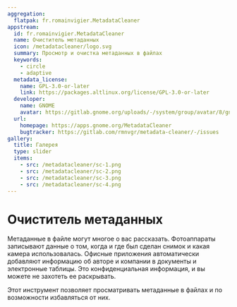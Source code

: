 ```yaml
---
aggregation:
  flatpak: fr.romainvigier.MetadataCleaner
appstream:
  id: fr.romainvigier.MetadataCleaner
  name: Очиститель метаданных
  icon: /metadatacleaner/logo.svg
  summary: Просмотр и очистка метаданных в файлах
  keywords:
    - circle
    - adaptive
  metadata_license:
    name: GPL-3.0-or-later
    link: https://packages.altlinux.org/license/GPL-3.0-or-later
  developer:
    name: GNOME
    avatar: https://gitlab.gnome.org/uploads/-/system/group/avatar/8/gnomelogo.png?width=48
  url:
    homepage: https://apps.gnome.org/MetadataCleaner
    bugtracker: https://gitlab.com/rmnvgr/metadata-cleaner/-/issues
gallery:
  title: Галерея
  type: slider
  items:
    - src: /metadatacleaner/sc-1.png
    - src: /metadatacleaner/sc-2.png
    - src: /metadatacleaner/sc-3.png
    - src: /metadatacleaner/sc-4.png
---
```


# Очиститель метаданных

Метаданные в файле могут многое о вас рассказать. Фотоаппараты записывают данные о том, когда и где был сделан снимок и какая камера использовалась. Офисные приложения автоматически добавляют информацию об авторе и компании в документы и электронные таблицы. Это конфиденциальная информация, и вы можете не захотеть ее раскрывать.

Этот инструмент позволяет просматривать метаданные в файлах и по возможности избавляться от них.

<AGWGallery />

<!--@include: @ru/apps/.parts/install/content-flatpak.md-->
